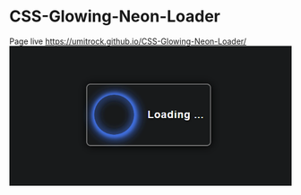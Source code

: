 # CSS-Glowing-Neon-Loader
Page live https://umitrock.github.io/CSS-Glowing-Neon-Loader/
<img src="https://github.com/UmitRock/CSS-Glowing-Neon-Loader/blob/main/page.PNG?raw=true" alt="">
